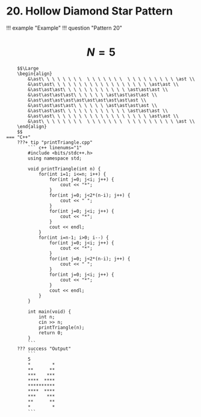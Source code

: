 # 20. Hollow Diamond Star Pattern

!!! example "Example"
    !!! question "Pattern 20"
        <h1 align="center">$N = 5$</h1>

        $$\Large
        \begin{align}
            &\ast\ \ \ \ \ \ \ \  \ \ \ \ \ \ \  \ \ \ \ \ \ \ \ \ \ast \\
            &\ast\ast\ \ \ \ \ \ \ \ \ \ \ \ \ \ \ \ \ \ \ast\ast \\
            &\ast\ast\ast\ \ \ \ \ \ \ \ \ \ \ \ \ast\ast\ast \\
            &\ast\ast\ast\ast\ \ \ \ \ \ \ast\ast\ast\ast \\
            &\ast\ast\ast\ast\ast\ast\ast\ast\ast\ast \\
            &\ast\ast\ast\ast\ \ \ \ \ \ \ast\ast\ast\ast \\
            &\ast\ast\ast\ \ \ \ \ \ \ \ \ \ \ \ \ast\ast\ast \\
            &\ast\ast\ \ \ \ \ \ \ \ \ \ \ \ \ \ \ \ \ \ \ast\ast \\
            &\ast\ \ \ \ \ \ \ \  \ \ \ \ \ \ \  \ \ \ \ \ \ \ \ \ \ast \\
        \end{align}
        $$
    === "C++"
        ???+ tip "printTriangle.cpp"
            ``` c++ linenums="1"
            #include <bits/stdc++.h>
            using namespace std;

            void printTriangle(int n) {
                for(int i=1; i<=n; i++) {
                    for(int j=0; j<i; j++) {
                        cout << "*";
                    }
                    for(int j=0; j<2*(n-i); j++) {
                        cout << " ";
                    }
                    for(int j=0; j<i; j++) {
                        cout << "*";
                    }
                    cout << endl;
                }
                for(int i=n-1; i>0; i--) {
                    for(int j=0; j<i; j++) {
                        cout << "*";
                    }
                    for(int j=0; j<2*(n-i); j++) {
                        cout << " ";
                    }
                    for(int j=0; j<i; j++) {
                        cout << "*";
                    }
                    cout << endl;
                }
            }

            int main(void) {
                int n;
                cin >> n;
                printTriangle(n);
                return 0;
            }
            ```
        ??? success "Output"
            ```
            5
            *        *
            **      **
            ***    ***
            ****  ****
            **********
            ****  ****
            ***    ***
            **      **
            *        *
            ```